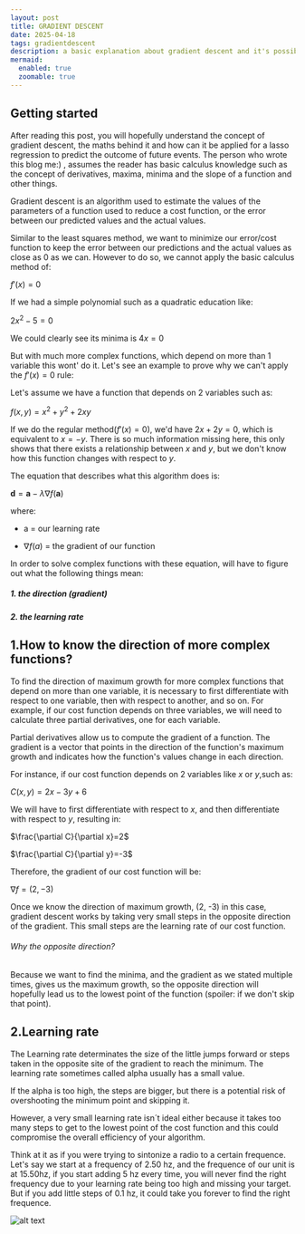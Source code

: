 ```yaml
---
layout: post
title: GRADIENT DESCENT
date: 2025-04-18
tags: gradientdescent
description: a basic explanation about gradient descent and it's possible applications
mermaid:
  enabled: true
  zoomable: true
---
```


## Getting started

After reading this post, you will hopefully understand the concept of gradient descent, the maths behind it and how can it be applied for a lasso regression to predict the outcome of future events. The person who wrote this blog me:) , assumes the reader has basic calculus knowledge such as the concept of derivatives, maxima, minima and the slope of a function and other things.

Gradient descent is an algorithm used to estimate the values of the parameters of a function used to reduce a cost function, or the error between our predicted values and the actual values.

Similar to the least squares method, we want to minimize our error/cost function to keep the error between our predictions and the actual values as close as 0 as we can. However to do so, we cannot apply the basic calculus method of:

$f'(x)=0$

If we had a simple polynomial such as a quadratic education like:

${2x^2}-5=0$

We could clearly see its minima is $4x=0$

But with much more complex functions, which depend on more than 1 variable this wont' do it.
Let's see an example to prove why we can't apply the $f'(x)=0$ rule:

Let's assume we have a function that depends on 2 variables such as:

$f(x,y)=x^2+y^2+2xy$

If we do the regular method($f'(x)=0$), we'd have $2x+2y=0$, which is equivalent to $x=-y$. There is so much information missing here, this only shows that there exists a relationship between $x$ and $y$, but we don't know how this function changes with respect to $y$.

The equation that describes what this algorithm does is:

$\mathbf{d} = \mathbf{a} - \lambda \nabla f(\mathbf{a})$

where:

- a = our learning rate

- $\nabla f(a)$ = the gradient of our function

In order to solve complex functions with these equation, will have to figure out what the following things mean:

##### 1. the direction (gradient)

##### 2. the learning rate

## 1.How to know the direction of more complex functions?

To find the direction of maximum growth for more complex functions that depend on more than one variable, it is necessary to first differentiate with respect to one variable, then with respect to another, and so on. For example, if our cost function depends on three variables, we will need to calculate three partial derivatives, one for each variable.

Partial derivatives allow us to compute the gradient of a function. The gradient is a vector that points in the direction of the function's maximum growth and indicates how the function's values change in each direction.

For instance, if our cost function depends on 2 variables like $x$ or $y$,such as:

$C(x,y)=2x-3y+6$

We will have to first differentiate with respect to $x$, and then differentiate with respect to $y$, resulting in:

$\frac{\partial C}{\partial x}=2$

$\frac{\partial C}{\partial y}=-3$

Therefore, the gradient of our cost function will be:

$\nabla f = \left( 2, -3 \right)$

Once we know the direction of maximum growth, (2, -3) in this case, gradient descent works by taking very small steps in the opposite direction of the gradient. This small steps are the learning rate of our cost function.

###### Why the opposite direction?

Because we want to find the minima, and the gradient as we stated multiple times, gives us the maximum growth, so the opposite direction will hopefully lead us to the lowest point of the function (spoiler: if we don't skip that point).

## 2.Learning rate

The Learning rate determinates the size of the little jumps forward or steps taken in the opposite site of the gradient to reach the minimum. The learning rate sometimes called alpha usually has a small value.

If the alpha is too high, the steps are bigger, but there is a potential risk of overshooting the minimum point and skipping it.

However, a very small learning rate isn´t ideal either because it takes too many steps to get to the lowest point of the cost function and this could compromise the overall efficiency of your algorithm.

Think at it as if you were trying to sintonize a radio to a certain frequence. Let's say we start at a frequency of 2.50 hz, and the frequence of our unit is at 15.50hz, if you start adding 5 hz every time, you will never find the right frequency due to your learning rate being too high and missing your target. But if you add little steps of 0.1 hz, it could take you forever to find the right frequence.

![alt text](/assets/img/learningrate.png)